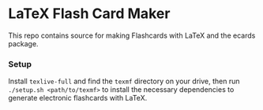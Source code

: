 # LaTeX Flash Card Maker

This repo contains source for making Flashcards with LaTeX and the ecards package.

### Setup

Install `texlive-full` and find the `texmf` directory on your drive, then run `./setup.sh <path/to/texmf>` to install
the necessary dependencies to generate electronic flashcards with LaTeX. 

